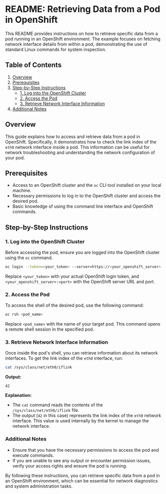 # README: Retrieving Data from a Pod in OpenShift

This README provides instructions on how to retrieve specific data from a pod running in an OpenShift environment. The example focuses on fetching network interface details from within a pod, demonstrating the use of standard Linux commands for system inspection.

## Table of Contents

1. [Overview](#overview)
2. [Prerequisites](#prerequisites)
3. [Step-by-Step Instructions](#step-by-step-instructions)
    - [1. Log into the OpenShift Cluster](#1-log-into-the-openshift-cluster)
    - [2. Access the Pod](#2-access-the-pod)
    - [3. Retrieve Network Interface Information](#3-retrieve-network-interface-information)
4. [Additional Notes](#additional-notes)

## Overview

This guide explains how to access and retrieve data from a pod in OpenShift. Specifically, it demonstrates how to check the link index of the `eth0` network interface inside a pod. This information can be useful for network troubleshooting and understanding the network configuration of your pod.

## Prerequisites

- Access to an OpenShift cluster and the `oc` CLI tool installed on your local machine.
- Necessary permissions to log in to the OpenShift cluster and access the desired pod.
- Basic knowledge of using the command line interface and OpenShift commands.

## Step-by-Step Instructions

### 1. Log into the OpenShift Cluster

Before accessing the pod, ensure you are logged into the OpenShift cluster using the `oc` command.

```bash
oc login --token=<your_token> --server=https://<your_openshift_server>:<port>
```

Replace `<your_token>` with your actual OpenShift login token, and `<your_openshift_server>:<port>` with the OpenShift server URL and port.

### 2. Access the Pod

To access the shell of the desired pod, use the following command:

```bash
oc rsh <pod_name>
```

Replace `<pod_name>` with the name of your target pod. This command opens a remote shell session in the specified pod.

### 3. Retrieve Network Interface Information

Once inside the pod's shell, you can retrieve information about its network interfaces. To get the link index of the `eth0` interface, run:

```bash
cat /sys/class/net/eth0/iflink
```

**Output:**

```
42
```

**Explanation:**

- The `cat` command reads the contents of the `/sys/class/net/eth0/iflink` file.
- The output (`42` in this case) represents the link index of the `eth0` network interface. This value is used internally by the kernel to manage the network interface.

### Additional Notes

- Ensure that you have the necessary permissions to access the pod and execute commands.
- If you are unable to see any output or encounter permission issues, verify your access rights and ensure the pod is running.

By following these instructions, you can retrieve specific data from a pod in an OpenShift environment, which can be essential for network diagnostics and system administration tasks.
